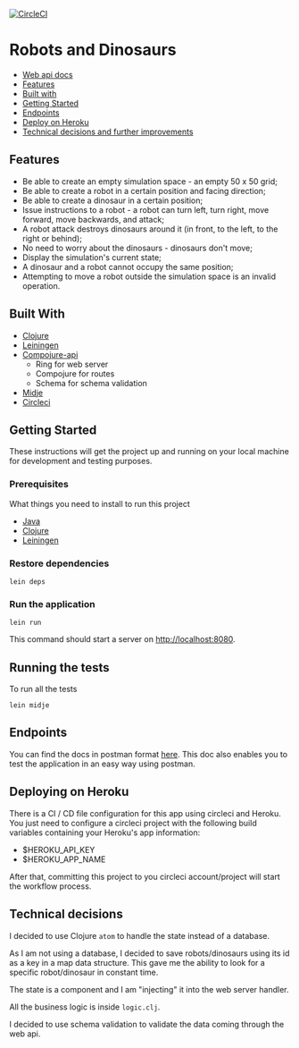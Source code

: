 [![CircleCI](https://circleci.com/gh/WennderSantos/robotsanddinosaurs/tree/master.svg?style=svg)](https://circleci.com/gh/WennderSantos/robotsanddinosaurs/tree/master)

# Robots and Dinosaurs

* [Web api docs](https://documenter.getpostman.com/view/3275327/RzfaqrD6)
* [Features](#features)
* [Built with](#built-with)
* [Getting Started](#getting-started)
* [Endpoints](#endpoints)
* [Deploy on Heroku](#deploying-on-heroku)
* [Technical decisions and further improvements](#technical-decisions-and-further-improvements)

## Features

- Be able to create an empty simulation space - an empty 50 x 50 grid;
- Be able to create a robot in a certain position and facing direction;
- Be able to create a dinosaur in a certain position;
- Issue instructions to a robot - a robot can turn left, turn right, move forward, move backwards, and attack;
- A robot attack destroys dinosaurs around it (in front, to the left, to the right or behind);
- No need to worry about the dinosaurs - dinosaurs don't move;
- Display the simulation's current state;
- A dinosaur and a robot cannot occupy the same position;
- Attempting to move a robot outside the simulation space is an invalid operation.

## Built With

* [Clojure](https://clojure.org/)
* [Leiningen](https://leiningen.org/)
* [Compojure-api](https://github.com/metosin/compojure-api)
  * Ring for web server
  * Compojure for routes
  * Schema for schema validation
* [Midje](https://github.com/marick/Midje)
* [Circleci](https://circleci.com/)

## Getting Started

These instructions will get the project up and running on your local machine for development and testing purposes.

### Prerequisites

What things you need to install to run this project

* [Java](http://www.oracle.com/technetwork/pt/java/javase/downloads/jdk8-downloads-2133151.html)
* [Clojure](https://clojure.org/guides/getting_started)
* [Leiningen](https://leiningen.org/)

### Restore dependencies
```
lein deps
```

### Run the application

```
lein run
```
This command should start a server on [http://localhost:8080](http://localhost:8080).

## Running the tests

To run all the tests
```
lein midje
```

## Endpoints
You can find the docs in postman format [here](https://documenter.getpostman.com/view/3275327/RzfaqrD6). This doc also enables you to test the application in an easy way using postman.


## Deploying on Heroku

There is a CI / CD file configuration for this app using circleci and Heroku. You just need to configure a circleci project with the following build variables containing your Heroku's app information:

* $HEROKU_API_KEY
* $HEROKU_APP_NAME

After that, committing this project to you circleci account/project will start the workflow process.

## Technical decisions

I decided to use Clojure `atom` to handle the state instead of a database.

As I am not using a database, I decided to save robots/dinosaurs using its id as a key in a map data structure. This gave me the ability to look for a specific robot/dinosaur in constant time.

The state is a component and I am "injecting" it into the web server handler.

All the business logic is inside `logic.clj`.

I decided to use schema validation to validate the data coming through the web api.